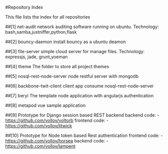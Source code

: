 #Repository Index

This file lists the index for all repositories

##[1] net-audit
network auditing software running on ubuntu.
Technology: bash,samba,justniffer,python,flask

##[2] bouncy-daemon
install bouncy as a ubuntu deamon

##[3] file-server
simple cloud server for manage files.
Technology: expressjs, jade, grunt,yoeman

##[4] theme
The folder to store all project themes

##[5] nosql-rest-node-server
node restful server with mongodb

##[6] backbone-twit-client
client app consume nosql-rest-node-server

##[7] beryl
The template node application with angularjs authentication

##[8] metapod
vue sample application

##[9] Prototype for Django session based REST backend
backend code: - https://github.com/vollov/voltorb
frontend code: - https://github.com/vollov/litwick

##[10] Prototype for Node token based Rest authentication
frontend code: - https://github.com/vollov/horsea
backend code: - https://github.com/vollov/lampent
